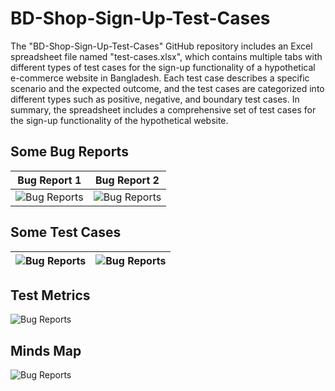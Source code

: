 
# BD-Shop-Sign-Up-Test-Cases

The "BD-Shop-Sign-Up-Test-Cases" GitHub repository includes an Excel spreadsheet file named "test-cases.xlsx", which contains multiple tabs with different types of test cases for the sign-up functionality of a hypothetical e-commerce website in Bangladesh. Each test case describes a specific scenario and the expected outcome, and the test cases are categorized into different types such as positive, negative, and boundary test cases. In summary, the spreadsheet includes a comprehensive set of test cases for the sign-up functionality of the hypothetical website.


## Some Bug Reports

Bug Report 1  | Bug Report 2
------------- | -------------
 ![Bug Reports](https://i.ibb.co/bdxdNFV/b1.png) | ![Bug Reports](https://i.ibb.co/Gstn7fC/b2.png)

## Some Test Cases

 ![Bug Reports](https://i.ibb.co/3pvLSwf/t1.png) | ![Bug Reports](https://i.ibb.co/ZTs0NL3/t2.png)
------------- | -------------

## Test Metrics
![Bug Reports](https://i.ibb.co/YTCDVq7/test1.png)

## Minds Map
![Bug Reports](https://i.ibb.co/WHWKSYs/mind.png)



